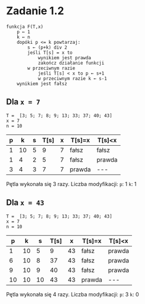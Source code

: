# Zadanie 1.2

```
funkcja F(T,x) 
    p ← 1 
    k ← n 
    dopóki p <= k powtarzaj: 
        s ← (p+k) div 2 
        jeśli T[s] = x to 
            wynikiem jest prawda 
            zakończ działanie funkcji
        w przeciwnym razie 
            jeśli T[s] < x to p ← s+1 
            w przeciwnym razie k ← s-1 
    wynikiem jest fałsz
```

## Dla `x = 7`

```
T =  [3; 5; 7; 8; 9; 13; 33; 37; 40; 43]
x = 7
n = 10
```

|  p |  k |  s | T[s] | x  | T[s]=x | T[s]<x |
|----|----|----|------|----|--------|--------|
|  1 | 10 |  5 |  9   |  7 | fałsz  | fałsz  |
|  1 |  4 |  2 |  5   |  7 | fałsz  | prawda |
|  3 |  4 |  3 |  7   |  7 | prawda | ---    |

Pętla wykonała się 3 razy.
Liczba modyfikacji:
`p`: 1
`k`: 1

## Dla `x = 43`

```
T =  [3; 5; 7; 8; 9; 13; 33; 37; 40; 43]
x = 7
n = 10
```

|  p |  k |  s | T[s] | x  | T[s]=x | T[s]<x |
|----|----|----|------|----|--------|--------|
|  1 | 10 |  5 |  9   | 43 | fałsz  | prawda |
|  6 | 10 |  8 | 37   | 43 | fałsz  | prawda |
|  9 | 10 |  9 | 40   | 43 | fałsz  | prawda |
| 10 | 10 | 10 | 43   | 43 | prawda | ---    |

Pętla wykonała się 4 razy.
Liczba modyfikacji:
`p`: 3
`k`: 0




